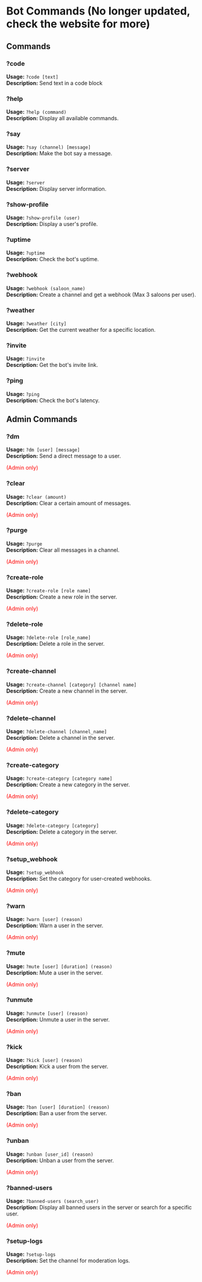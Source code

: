 # Bot Commands (No longer updated, check the website for more)
## Commands

### ?code
**Usage:** `?code [text]`  
**Description:** Send text in a code block

### ?help
**Usage:** `?help (command)`  
**Description:** Display all available commands.

### ?say
**Usage:** `?say (channel) [message]`  
**Description:** Make the bot say a message.

### ?server
**Usage:** `?server`  
**Description:** Display server information.

### ?show-profile
**Usage:** `?show-profile (user)`  
**Description:** Display a user's profile.

### ?uptime
**Usage:** `?uptime`  
**Description:** Check the bot's uptime.

### ?webhook
**Usage:** `?webhook (saloon_name)`  
**Description:** Create a channel and get a webhook (Max 3 saloons per user).

### ?weather
**Usage:** `?weather [city]`  
**Description:** Get the current weather for a specific location.

### ?invite
**Usage:** `?invite`  
**Description:** Get the bot's invite link.

### ?ping
**Usage:** `?ping`  
**Description:** Check the bot's latency.

## Admin Commands

### ?dm
**Usage:** `?dm [user] [message]`  
**Description:** Send a direct message to a user.  
<div style="color: red;">(Admin only)</div>

### ?clear
**Usage:** `?clear (amount)`  
**Description:** Clear a certain amount of messages.  
<div style="color: red;">(Admin only)</div>

### ?purge
**Usage:** `?purge`  
**Description:** Clear all messages in a channel.  
<div style="color: red;">(Admin only)</div>

### ?create-role
**Usage:** `?create-role [role name]`  
**Description:** Create a new role in the server.  
<div style="color: red;">(Admin only)</div>

### ?delete-role
**Usage:** `?delete-role [role_name]`  
**Description:** Delete a role in the server.  
<div style="color: red;">(Admin only)</div>

### ?create-channel
**Usage:** `?create-channel [category] [channel name]`  
**Description:** Create a new channel in the server.  
<div style="color: red;">(Admin only)</div>

### ?delete-channel
**Usage:** `?delete-channel [channel_name]`  
**Description:** Delete a channel in the server.  
<div style="color: red;">(Admin only)</div>

### ?create-category
**Usage:** `?create-category [category name]`  
**Description:** Create a new category in the server.  
<div style="color: red;">(Admin only)</div>

### ?delete-category
**Usage:** `?delete-category [category]`  
**Description:** Delete a category in the server.  
<div style="color: red;">(Admin only)</div>

### ?setup_webhook
**Usage:** `?setup_webhook`  
**Description:** Set the category for user-created webhooks.  
<div style="color: red;">(Admin only)</div>

### ?warn
**Usage:** `?warn [user] (reason)`  
**Description:** Warn a user in the server.  
<div style="color: red;">(Admin only)</div>

### ?mute
**Usage:** `?mute [user] [duration] (reason)`  
**Description:** Mute a user in the server.  
<div style="color: red;">(Admin only)</div>

### ?unmute
**Usage:** `?unmute [user] (reason)`  
**Description:** Unmute a user in the server.  
<div style="color: red;">(Admin only)</div>

### ?kick
**Usage:** `?kick [user] (reason)`  
**Description:** Kick a user from the server.  
<div style="color: red;">(Admin only)</div>

### ?ban
**Usage:** `?ban [user] [duration] (reason)`  
**Description:** Ban a user from the server.  
<div style="color: red;">(Admin only)</div>

### ?unban
**Usage:** `?unban [user_id] (reason)`  
**Description:** Unban a user from the server.  
<div style="color: red;">(Admin only)</div>

### ?banned-users
**Usage:** `?banned-users (search_user)`  
**Description:** Display all banned users in the server or search for a specific user.  
<div style="color: red;">(Admin only)</div>

### ?setup-logs
**Usage:** `?setup-logs`  
**Description:** Set the channel for moderation logs.  
<div style="color: red;">(Admin only)</div>
